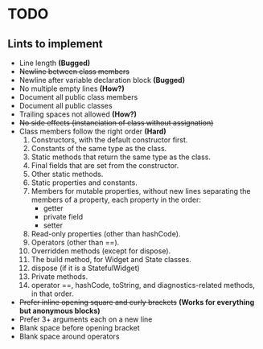 # TODO

## Lints to implement

- Line length **(Bugged)**
- ~~Newline between class members~~
- Newline after variable declaration block **(Bugged)**
- No multiple empty lines **(How?)**
- Document all public class members
- Document all public classes
- Trailing spaces not allowed **(How?)**
- ~~No side effects (instanciation of class without assignation)~~
- Class members follow the right order **(Hard)**
  1. Constructors, with the default constructor first.
  2. Constants of the same type as the class.
  3. Static methods that return the same type as the class.
  4. Final fields that are set from the constructor.
  5. Other static methods.
  6. Static properties and constants.
  7. Members for mutable properties, without new lines separating the members of a property, each property in the order:
      - getter
      - private field
      - setter
  8. Read-only properties (other than hashCode).
  9. Operators (other than ==).
  10. Overridden methods (except for dispose).
  11. The build method, for Widget and State classes.
  12. dispose (if it is a StatefulWidget)
  13. Private methods.
  14. operator ==, hashCode, toString, and diagnostics-related methods, in that order.
- ~~Prefer inline opening square and curly brackets~~ **(Works for everything but anonymous blocks)**
- Prefer 3+ arguments each on a new line
- Blank space before opening bracket
- Blank space around operators